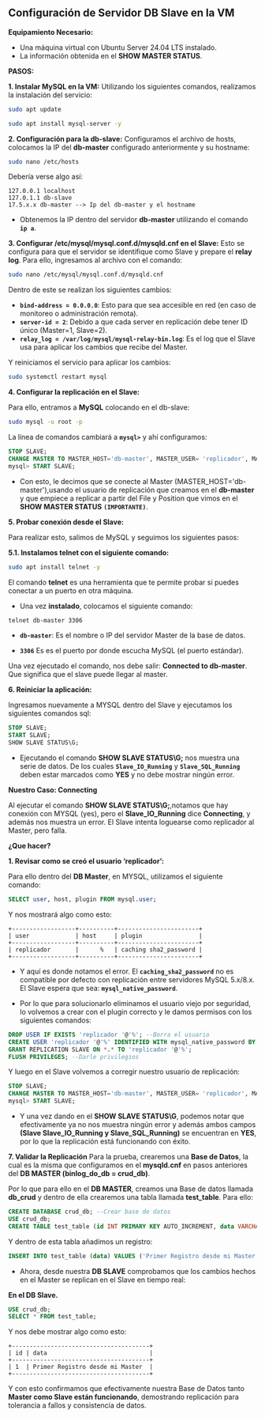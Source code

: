 ## Configuración de Servidor DB Slave en  la VM 
**Equipamiento Necesario:**
* Una máquina virtual con Ubuntu Server 24.04 LTS instalado.
* La información obtenida en el **SHOW MASTER STATUS**. 

**PASOS:**

**1.  Instalar MySQL en la VM:**
Utilizando los siguientes comandos, realizamos la instalación del servicio:
 
```bash
sudo apt update
```

```bash
sudo apt install mysql-server -y 
```
**2. Configuración para la db-slave:**
Configuramos el archivo de hosts, colocamos la IP del **db-master** configurado anteriormente y su hostname: 

```bash
sudo nano /etc/hosts
```

Debería verse algo así:
```text
127.0.0.1 localhost
127.0.1.1 db-slave
17.5.x.x db-master --> Ip del db-master y el hostname
```

* Obtenemos la IP dentro del servidor **db-master** utilizando el comando **`ip a`**. 


**3. Configurar /etc/mysql/mysql.conf.d/mysqld.cnf en el Slave:**
Esto se configura para que el servidor se identifique como Slave y prepare el **relay log**. Para ello, ingresamos al archivo con el comando: 

```bash
sudo nano /etc/mysql/mysql.conf.d/mysqld.cnf
```

Dentro de este se realizan los siguientes cambios:

* **`bind-address = 0.0.0.0`**: Esto para que sea accesible en red (en caso de monitoreo o administración remota).
* **`server-id = 2`**: Debido a que cada server en replicación debe tener ID único (Master=1, Slave=2).
* **`relay_log = /var/log/mysql/mysql-relay-bin.log`**: Es el log que el Slave usa para aplicar los cambios que recibe del Master.

Y reiniciamos el servicio para aplicar los cambios: 

```bash
sudo systemctl restart mysql
```

**4. Configurar la replicación en el Slave:**

Para ello, entramos a **MySQL** colocando en el db-slave:

```bash
sudo mysql -u root -p
```
La línea de comandos cambiará a **`mysql>`** y ahí configuramos: 

```sql
STOP SLAVE;
CHANGE MASTER TO MASTER_HOST='db-master', MASTER_USER= 'replicador', MASTER_PASSWORD='12345678', MASTER_LOG_FILE='mysql-bin.000003', MASTER_LOG_POS=868;
mysql> START SLAVE;
```

* Con esto, le decimos que se conecte al Master (MASTER_HOST='db-master'),usando el usuario de replicación que creamos en el **db-master** y que empiece a replicar a partir del File y Position que vimos en el **SHOW MASTER STATUS** **`(IMPORTANTE)`**.


**5. Probar conexión desde el Slave:**

Para realizar esto, salimos de MySQL y seguimos los siguientes pasos:

**5.1. Instalamos telnet con el siguiente comando:**

```bash
sudo apt install telnet -y
```

El comando **telnet** es una herramienta que te permite probar si puedes conectar a un puerto en otra máquina.

* Una vez **instalado**, colocamos el siguiente comando:

```bash
telnet db-master 3306
```

* **`db-master`**: Es el nombre o IP del servidor Master de la base de datos.

* **`3306`** Es es el puerto por donde escucha MySQL (el puerto estándar).


Una vez ejecutado el comando, nos debe salir: **Connected to db-master**. Que significa que el slave puede llegar al master. 

**6. Reiniciar la aplicación:**

Ingresamos nuevamente a MYSQL dentro del Slave y ejecutamos los siguientes comandos sql: 


```sql
STOP SLAVE;
START SLAVE;
SHOW SLAVE STATUS\G;
```

* Ejecutando el comando **SHOW SLAVE STATUS\G;** nos muestra una serie de datos. De los cuales **`Slave_IO_Running`** y **`Slave_SQL_Running`** deben estar marcados como **YES** y no debe mostrar ningún error.


**Nuestro Caso: Connecting**

Al ejecutar el comando **SHOW SLAVE STATUS\G;**,notamos que hay conexión con MYSQL (yes), pero el **Slave_IO_Running** dice **Connecting**, y además nos muestra un error. El Slave intenta loguearse como replicador al Master, pero falla.

**¿Que hacer?**

**1. Revisar como se creó el usuario ‘replicador’:**

Para ello dentro del **DB Master**, en MYSQL, utilizamos el siguiente comando: 

```sql
SELECT user, host, plugin FROM mysql.user;
```

Y nos mostrará algo como esto: 

```text
+------------------+----------+-----------------------+
| user             | host     | plugin                |
+------------------+----------+-----------------------+
| replicador       |      %   | caching sha2_password |
+------------------+----------+-----------------------+
```

* Y aquí es donde notamos el error. El **`caching_sha2_password`** no es compatible por defecto con replicación entre servidores MySQL 5.x/8.x. El Slave espera que sea: **`mysql_native_password`**. 

* Por lo que para solucionarlo eliminamos el usuario viejo por seguridad, lo volvemos a crear con el plugin correcto y le damos permisos con los siguientes comandos:

```sql
DROP USER IF EXISTS 'replicador '@'%'; --Borra el usuario
CREATE USER 'replicador '@'%' IDENTIFIED WITH mysql_native_password BY '12345678'; -- Crear usuario con el plugin correcto
GRANT REPLICATION SLAVE ON *.* TO 'replicador '@'%';
FLUSH PRIVILEGES; --Darle privilegios
```

Y luego en el Slave volvemos a corregir nuestro usuario de replicación:

```sql
STOP SLAVE;
CHANGE MASTER TO MASTER_HOST='db-master', MASTER_USER= 'replicador', MASTER_PASSWORD='12345678', MASTER_LOG_FILE='mysql-bin.000003', MASTER_LOG_POS=868;
mysql> START SLAVE;
```

* Y una vez dando en el **SHOW SLAVE STATUS\G**, podemos notar que efectivamente ya no nos muestra ningún error y además ambos campos 
**(Slave Slave_IO_Running y Slave_SQL_Running)** se encuentran en **YES**, por lo que la replicación está funcionando con éxito. 

**7. Validar la Replicación**
Para la prueba, crearemos una **Base de Datos**, la cual es la misma que configuramos en el **mysqld.cnf** en pasos anteriores del 
**DB MASTER (binlog_do_db = crud_db)**.


Por lo que para ello en el **DB MASTER**, creamos una Base de datos llamada **db_crud** y dentro de ella crearemos una tabla llamada **test_table**. Para ello:

```sql
CREATE DATABASE crud_db; --Crear base de datos
USE crud_db;
CREATE TABLE test_table (id INT PRIMARY KEY AUTO_INCREMENT, data VARCHAR(100)); --crear la tabla
```
Y dentro de esta tabla añadimos un registro:

```sql
INSERT INTO test_table (data) VALUES ('Primer Registro desde mi Master');
```

* Ahora, desde nuestra **DB SLAVE** comprobamos que los cambios hechos en el Master se replican en el Slave en tiempo real:

**En el DB Slave.**

```sql
USE crud_db;
SELECT * FROM test_table;
```

Y nos debe mostrar algo como esto:

```text
+---------------------------------------+
| id | data                             |             
+---------------------------------------+
| 1  | Primer Registro desde mi Master  | 
+---------------------------------------+
```

Y con esto confirmamos que efectivamente nuestra Base de Datos tanto **Master como Slave están funcionando**, demostrando replicación para tolerancia a fallos y consistencia de datos. 

